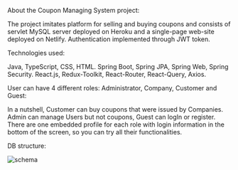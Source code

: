 About the Coupon Managing System project:

The project imitates platform for selling and buying coupons and consists of servlet MySQL server deployed on Heroku and a single-page web-site deployed on Netlify. Authentication implemented through JWT token.

Technologies used: 

  Java, TypeScript, CSS, HTML.
  Spring Boot, Spring JPA, Spring Web, Spring Security.
  React.js, Redux-Toolkit, React-Router, React-Query, Axios.
  
User can have 4 different roles: Administrator, Company, Customer and Guest:

  In a nutshell, Customer can buy coupons that were issued by Companies. Admin can manage Users but not coupons, Guest can logIn or register. There are one embedded profile for each role with login information in the bottom of the screen, so you can try all their functionalities.
           
DB structure:

![schema](schema.jpg?raw=true "schema")
